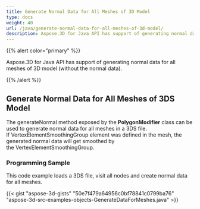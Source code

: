 ```yaml
---
title: Generate Normal Data for All Meshes of 3D Model
type: docs
weight: 40
url: /java/generate-normal-data-for-all-meshes-of-3d-model/
description: Aspose.3D for Java API has support of generating normal data for all meshes of 3D model (without the normal data).
---
```


{{% alert color="primary" %}} 

Aspose.3D for Java API has support of generating normal data for all meshes of 3D model (without the normal data).

{{% /alert %}} 
## **Generate Normal Data for All Meshes of 3DS Model**
The generateNormal method exposed by the **PolygonModifier** class can be used to generate normal data for all meshes in a 3DS file. If VertexElementSmoothingGroup element was defined in the mesh, the generated normal data will get smoothed by the VertexElementSmoothingGroup.
### **Programming Sample**
This code example loads a 3DS file, visit all nodes and create normal data for all meshes.

{{< gist "aspose-3d-gists" "50e7f479a64956c0bf78841c0799ba76" "aspose-3d-src-examples-objects-GenerateDataForMeshes.java" >}}
